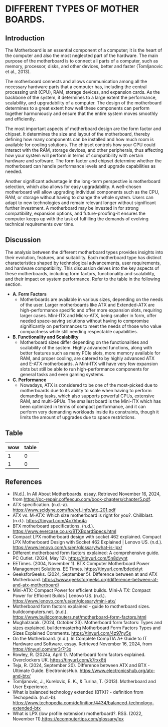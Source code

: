 # DIFFERENT TYPES OF MOTHER BOARDS.

## Introduction

The Motherboard is an essential component of a computer; it is the heart of the computer and also the most neglected part of the hardware. The main purpose of the motherboard is to connect all parts of a computer, such as memory, processor, disks, and other devices, better and faster (Tomljanovic et al., 2013).

The motherboard connects and allows communication among all the necessary hardware parts that a computer has, including the central processing unit (CPU), RAM, storage devices, and expansion cards. As the backbone of the system, it determines to a large extent the performance, scalability, and upgradability of a computer. The design of the motherboard determines to a great extent how well these components can perform together harmoniously and ensure that the entire system moves smoothly and efficiently.

The most important aspects of motherboard design are the form factor and chipset. It determines the size and layout of the motherboard, thereby defining how many components can be installed and how much room is available for cooling solutions. The chipset controls how your CPU could interact with the RAM, storage devices, and other peripherals, thus affecting how your system will perform in terms of compatibility with certain hardware and software. The form factor and chipset determine whether the motherboard can handle performance levels and upgrade capabilities as needed.

Another significant advantage in the long-term perspective is motherboard selection, which also allows for easy upgradability. A well-chosen motherboard will allow upgrading individual components such as the CPU, RAM, or storage without having to change the whole system. Users can adapt to new technologies and remain relevant longer without significant further investment. A motherboard may be invested in for strong compatibility, expansion options, and future-proofing-it ensures the computer keeps up with the task of fulfilling the demands of evolving technical requirements over time.

## Discussion

The analysis between the different motherboard types provides insights into their evolution, features, and suitability. Each motherboard type has distinct characteristics shaped by technological advancements, user requirements, and hardware compatibility. This discussion delves into the key aspects of these motherboards, including form factors, functionality and scalability, and their impact on system performance. Refer to the table in the following section.

- **A. Form Factors**
  - Motherboards are available in various sizes, depending on the needs of the user. Larger motherboards like ATX and Extended-ATX are high-performance specific and offer more expansion slots, requiring larger cases. Mini-ITX and Micro-ATX, being smaller in form, offer needed space-saving solutions without having to compromise significantly on performances to meet the needs of those who value compactness while still needing respectable capabilities.
- **B. Functionality and Scalability**
  - Motherboard sizes differ depending on the functionalities and scalability of the system. Highly advanced functions, along with better features such as many PCIe slots, more memory available for RAM, and proper cooling, are catered to by highly advanced ATX and E-ATX motherboards. A Mini-ITX will have very few expansion slots but still be able to run high-performance components for general tasks and even gaming systems.
- **C. Performance**
  - Nowadays, ATX is considered to be one of the most-picked due to motherboards due to its ability to scale when having to perform demanding tasks, which also supports powerful CPUs, extensive RAM, and multi-GPUs. The smallest board is the Mini-ITX which has been optimized in terms of compact performance, and it can perform very demanding workloads inside its constraints, though it limits the amount of upgrades due to space restrictions.

## Table

| wow | table |
| --- | ----- |
| 1   | 0     |
| 1   | 0     |

## References

- (N.d.). In All About Motherboards. essay. Retrieved November 16, 2024, from
  https://pc-repair.coffeecup.com/book-chapters/chapter5.pdf.
- ATX specification. (n.d.-a). https://www.scidyne.com/ftp/ref_info/atx_201.pdf
- ATX vs. M-ATX: Which size motherboard is right for you?. Chillblast. (n.d.). https://tinyurl.com/4c7hhe4a
- BTX motherboard specifications. (n.d.). https://www.evercase.co.uk/BTXBoardSpecs.html
- Compact LPX motherboard design with socket 462 explained. Compact LPX Motherboard Design with Socket 462 Explained | Lenovo US. (n.d.). https://www.lenovo.com/us/en/glossary/what-is-lpx/
- Different motherboard form factors explained: A comprehensive guide. PC Outlet. (2024, May 12). https://tinyurl.com/5n8dvynt
- EETimes. (2004, November 1). BTX Computer Motherboard Power Management Solutions. EE Times. https://tinyurl.com/bdedxtyt
- GeeksforGeeks. (2024, September 5). Difference between at and ATX Motherboard. https://www.geeksforgeeks.org/difference-between-at-and-atx-motherboard/
- Mini-ATX: Compact Power for efficient builds. Mini-A TX: Compact Power for Efficient Builds | Lenovo US. (n.d.). https://www.lenovo.com/us/en/glossary/mini-atx/
- Motherboard form factors explained - guide to motherboard sizes. buildcomputers.net. (n.d.).
  https://www.buildcomputers.net/motherboard-form-factors.html
- Mughalzarak. (2024, October 23). Motherboard form factors: Types and sizes explained.
  buildermasterhq Motherboard Form Factors Types and Sizes Explained Comments. https://tinyurl.com/4z97ny5s
- On the Motherboard. (n.d.). In Complete CompTIA A+ Guide to IT Hardware and Software. essay. Retrieved November 16, 2024, from https://tinyurl.com/mr3r7r3x
- Rowley, R. (2024a, April 1). Motherboard form factors explained. Overclockers UK. https://tinyurl.com/k7rxx8tj
- Teja, R. (2024, September 20). Difference between ATX and BTX - Ultimate Guide. ElectronicsHub. https://www.electronicshub.org/atx-and-btx/
- Tomljanovic, J., Kurelovic, E. K., & Turina, T. (2013). Motherboard and User Experience.
- What is balanced technology extended (BTX)? - definition from Techopedia. (n.d.-b). https://www.techopedia.com/definition/4434/balanced-technology-extended-btx
- What is LPX (low profile extension) motherboard?. RSS. (2022, November 11).https://ecomputertips.com/glossary/lpx

